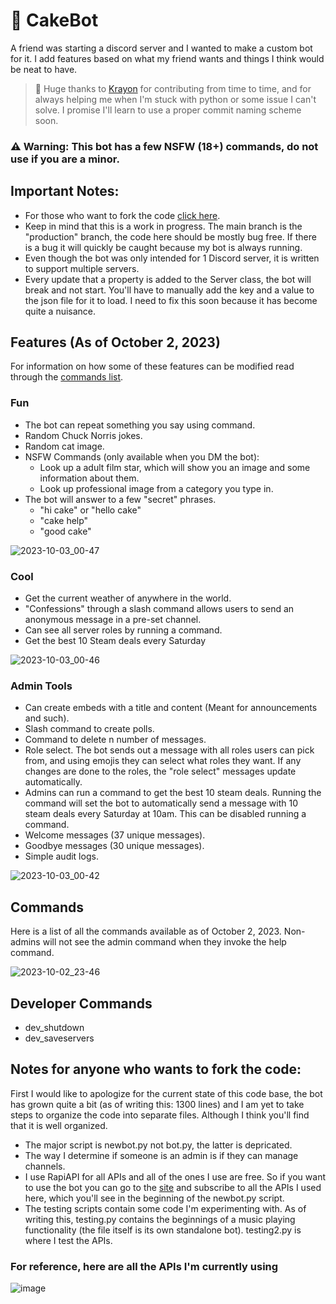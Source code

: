 # 🍰 CakeBot
A friend was starting a discord server and I wanted to make a custom bot for it. I add features based on what my friend wants and things I think would be neat to have.  
> 🙏 Huge thanks to [Krayon](https://github.com/lcsabi) for contributing from time to time, and for always helping me when I'm stuck with python or some issue I can't solve. I promise I'll learn to use a proper commit naming scheme soon.
### ⚠️ Warning: This bot has a few NSFW (18+) commands, do not use if you are a minor.  

## Important Notes:
- For those who want to fork the code [click here](https://github.com/holypeachy/cakebot#for-reference-here-are-all-the-apis-im-currently-using).
- Keep in mind that this is a work in progress. The main branch is the "production" branch, the code here should be mostly bug free. If there is a bug it will quickly be caught because my bot is always running.  
- Even though the bot was only intended for 1 Discord server, it is written to support multiple servers.
- Every update that a property is added to the Server class, the bot will break and not start. You'll have to manually add the key and a value to the json file for it to load. I need to fix this soon because it has become quite a nuisance.

## Features (As of October 2, 2023)
For information on how some of these features can be modified read through the [commands list](https://github.com/holypeachy/cakebot#commands).
### Fun
- The bot can repeat something you say using command.
- Random Chuck Norris jokes.
- Random cat image.
- NSFW Commands (only available when you DM the bot):
  - Look up a adult film star, which will show you an image and some information about them.
  - Look up professional image from a category you type in.
- The bot will answer to a few "secret" phrases.
  - "hi cake" or "hello cake"
  - "cake help"
  - "good cake"

![2023-10-03_00-47](https://github.com/holypeachy/cakebot/assets/89674775/b35f1961-0202-4291-b326-cc2bea0144f2)

### Cool
- Get the current weather of anywhere in the world.
- "Confessions" through a slash command allows users to send an anonymous message in a pre-set channel.
- Can see all server roles by running a command.
- Get the best 10 Steam deals every Saturday

![2023-10-03_00-46](https://github.com/holypeachy/cakebot/assets/89674775/032476ec-5eb8-433e-924b-b885604122f6)

### Admin Tools
- Can create embeds with a title and content (Meant for announcements and such).
- Slash command to create polls.
- Command to delete n number of messages.
- Role select. The bot sends out a message with all roles users can pick from, and using emojis they can select what roles they want. If any changes are done to the roles, the "role select" messages update automatically.
- Admins can run a command to get the best 10 steam deals. Running the command will set the bot to automatically send a message with 10 steam deals every Saturday at 10am. This can be disabled running a command.
- Welcome messages (37 unique messages).
- Goodbye messages (30 unique messages).
- Simple audit logs.

![2023-10-03_00-42](https://github.com/holypeachy/cakebot/assets/89674775/f74f7618-6bc3-42fd-a47f-2e5ae7a30426)

## Commands
Here is a list of all the commands available as of October 2, 2023. Non-admins will not see the admin command when they invoke the help command.
  
![2023-10-02_23-46](https://github.com/holypeachy/cakebot/assets/89674775/e018555e-a304-419d-a10f-075e25f8bf87)

## Developer Commands
- dev_shutdown
- dev_saveservers

## Notes for anyone who wants to fork the code:
First I would like to apologize for the current state of this code base, the bot has grown quite a bit (as of writing this: 1300 lines) and I am yet to take steps to organize the code into separate files. Although I think you'll find that it is well organized.
- The major script is newbot.py not bot.py, the latter is depricated.
- The way I determine if someone is an admin is if they can manage channels.
- I use RapiAPI for all APIs and all of the ones I use are free. So if you want to use the bot you can go to the [site](https://rapidapi.com/) and subscribe to all the APIs I used here, which you'll see in the beginning of the newbot.py script.
- The testing scripts contain some code I'm experimenting with. As of writing this, testing.py contains the beginnings of a music playing functionality (the file itself is its own standalone bot). testing2.py is where I test the APIs.

### For reference, here are all the APIs I'm currently using
![image](https://github.com/holypeachy/cakebot/assets/89674775/1e9c0204-8320-437f-a30f-48b72c486199)
